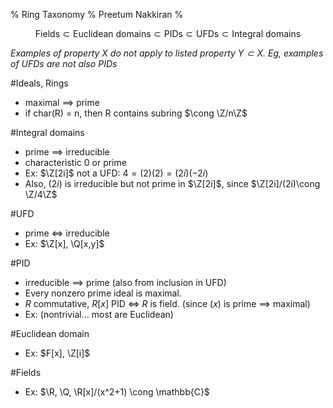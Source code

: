 % Ring Taxonomy
% Preetum Nakkiran
% 

$$\text{Fields} \subset \text{Euclidean domains} \subset \text{PIDs}
\subset \text{UFDs} \subset \text{Integral domains}$$

*Examples of property $X$ do not apply to listed property $Y \subset X$.
Eg, examples of UFDs are not also PIDs*

#Ideals, Rings

* maximal $\implies$ prime
* if char(R) = n, then R contains subring $\cong \Z/n\Z$

#Integral domains

* prime $\implies$ irreducible
* characteristic 0 or prime
* Ex: $\Z[2i]$ not a UFD: $4 = (2)(2) = (2i)(-2i)$
* Also, $(2i)$ is irreducible but not prime in $\Z[2i]$, since $\Z[2i]/(2i)\cong \Z/4\Z$

#UFD

* prime $\iff$ irreducible
* Ex: $\Z[x], \Q[x,y]$

#PID

* irreducible $\implies$ prime (also from inclusion in UFD)
* Every nonzero prime ideal is maximal.
* $R$ commutative, $R[x]$ PID $\iff$ $R$ is field. (since $(x)$ is prime $\implies$ maximal)
* Ex: (nontrivial... most are Euclidean)

#Euclidean domain

* Ex: $F[x], \Z[i]$

#Fields

* Ex: $\R, \Q, \R[x]/(x^2+1) \cong \mathbb{C}$
